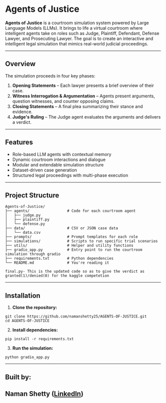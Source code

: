 #  Agents of Justice

**Agents of Justice** is a courtroom simulation system powered by Large Language Models (LLMs). It brings to life a virtual courtroom where intelligent agents take on roles such as Judge, Plaintiff, Defendant, Defense Lawyer, and Prosecuting Lawyer. The goal is to create an interactive and intelligent legal simulation that mimics real-world judicial proceedings.

---

##  Overview

The simulation proceeds in four key phases:

1. **Opening Statements** – Each lawyer presents a brief overview of their case.
2. **Witness Interrogation & Argumentation** – Agents present arguments, question witnesses, and counter opposing claims.
3. **Closing Statements** – A final plea summarizing their stance and evidence.
4. **Judge's Ruling** – The Judge agent evaluates the arguments and delivers a verdict.


---

##  Features

- Role-based LLM agents with contextual memory
- Dynamic courtroom interactions and dialogue
- Modular and extendable simulation structure
- Dataset-driven case generation
- Structured legal proceedings with multi-phase execution

---

##  Project Structure

```
Agents-of-Justice/
├── agents/                 # Code for each courtroom agent
│   ├── judge.py
│   ├── plaintiff.py
│   └── defense.py
├── data/                   # CSV or JSON case data
│   └── data.csv
├── prompts/                # Prompt templates for each role
├── simulations/            # Scripts to run specific trial scenarios
├── utils/                  # Helper and utility functions
├── gradio_app.py           # Entry point to run the courtroom simulation through gradio
├── requirements.txt        # Python dependencies
└── README.md               # You're reading it

final.py- This is the updated code so as to give the verdict as granted(1)/denied(0) for the kaggle competetion
```

---

##  Installation

1. **Clone the repository:**

```
git clone https://github.com/namanshetty25/AGENTS-OF-JUSTICE.git
cd AGENTS-OF-JUSTICE
```

2. **Install dependencies:**

```
pip install -r requirements.txt
```

3. **Run the simulation:**

```
python gradio_app.py
```

---

## Built by:

**Naman Shetty** ([LinkedIn](https://www.linkedin.com/in/naman-v-shetty))
---

